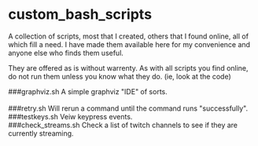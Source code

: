 # custom_bash_scripts
A collection of scripts, most that I created, others that I found online, 
all of which fill a need. I have made them available here for my convenience 
and anyone else who finds them useful.  

They are offered as is without warrenty. As with all scripts you find online, 
do not run them unless you know what they do. (ie, look at the code)

###graphviz.sh
    A simple graphviz "IDE" of sorts.    
<br />
###retry.sh
    Will rerun a command until the command runs "successfully".
<br />
###testkeys.sh
    Veiw keypress events.
<br />
###check_streams.sh
    Check a list of twitch channels to see if they are currently streaming.
<br />
